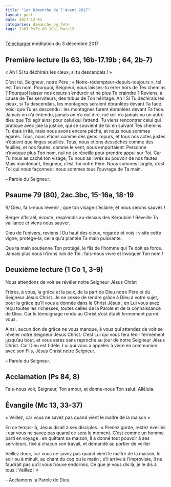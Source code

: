 ```yaml
---
title: "1er Dimanche de l'Avent 2017"
layout: post
date: 2017-12-03
categories: dimanche_ou_fete
tags: Is63 Ps79-80 1Co1 Marc13  
---
```


[Télécharger]({{site.baseurl}}pj/2017-12-03_Messe_du_1er_dimanche_de_l_Avent_3_déc_2017.pdf) méditation du 3 décembre 2017

## Première lecture (Is 63, 16b-17.19b ; 64, 2b-7)
« Ah ! Si tu déchirais les cieux, si tu descendais ! »

C’est toi, Seigneur, notre Père ;
« Notre-rédempteur-depuis-toujours », tel est Ton nom.
Pourquoi, Seigneur, nous laisses-tu errer hors de Tes chemins ?
Pourquoi laisser nos cœurs s’endurcir et ne plus Te craindre ?
Reviens, à cause de Tes serviteurs, des tribus de Ton héritage.
Ah ! Si Tu déchirais les cieux, si Tu descendais,
les montagnes seraient ébranlées devant Ta face.
Voici que Tu es descendu : les montagnes furent ébranlées devant Ta face.
Jamais on n’a entendu, jamais on n’a ouï dire, nul œil n’a jamais vu
un autre dieu que Toi agir ainsi pour celui qui l’attend.
Tu viens rencontrer celui qui pratique avec joie la justice,
qui se souvient de toi en suivant Tes chemins.
Tu étais irrité, mais nous avons encore péché, et nous nous sommes égarés.
Tous, nous étions comme des gens impurs, et tous nos actes justes n’étaient que linges souillés.
Tous, nous étions desséchés comme des feuilles, et nos fautes, comme le vent, nous emportaient.
Personne n’invoque plus Ton nom, nul ne se réveille pour prendre appui sur Toi.
Car Tu nous as caché ton visage, Tu nous as livrés au pouvoir de nos fautes.
Mais maintenant, Seigneur, c’est Toi notre Père.
Nous sommes l’argile, c’est Toi qui nous façonnes :
nous sommes tous l’ouvrage de Ta main.

– Parole du Seigneur.

## Psaume 79 (80), 2ac.3bc, 15-16a, 18-19
R/ Dieu, fais-nous revenir ; que ton visage s’éclaire, et nous serons sauvés !

Berger d’Israël, écoute,
resplendis au-dessus des Kéroubim !
Réveille Ta vaillance
et viens nous sauver.

Dieu de l’univers, reviens !
Du haut des cieux, regarde et vois :
visite cette vigne, protège-la,
celle qu’a plantée Ta main puissante.

Que ta main soutienne Ton protégé,
le fils de l’homme qui Te doit sa force.
Jamais plus nous n’irons loin de Toi :
fais-nous vivre et invoquer Ton nom !

## Deuxième lecture (1 Co 1, 3-9)
Nous attendons de voir se révéler notre Seigneur Jésus Christ

Frères, à vous, la grâce et la paix, de la part de Dieu notre Père et du Seigneur Jésus Christ.
Je ne cesse de rendre grâce à Dieu à votre sujet, pour la grâce qu’Il vous a donnée dans le Christ Jésus ;
en Lui vous avez reçu toutes les richesses, toutes celles de la Parole et de la connaissance de Dieu.
Car le témoignage rendu au Christ s’est établi fermement parmi vous.

Ainsi, aucun don de grâce ne vous manque,
à vous qui attendez de voir se révéler notre Seigneur Jésus Christ.
C’est Lui qui vous fera tenir fermement jusqu’au bout,
et vous serez sans reproche au jour de notre Seigneur Jésus Christ.
Car Dieu est fidèle,
Lui qui vous a appelés à vivre en communion avec son Fils, Jésus Christ notre Seigneur.

– Parole du Seigneur.

## Acclamation (Ps 84, 8)
Fais-nous voir, Seigneur, Ton amour, et donne-nous Ton salut.
Alléluia.

## Évangile (Mc 13, 33-37)
« Veillez, car vous ne savez pas quand vient le maître de la maison »

En ce temps-là, Jésus disait à ses disciples :
« Prenez garde, restez éveillés : car vous ne savez pas quand ce sera le moment.
C’est comme un homme parti en voyage :
en quittant sa maison, Il a donné tout pouvoir à ses serviteurs,
fixé à chacun son travail, et demandé au portier de veiller

Veillez donc, car vous ne savez pas quand vient le maître de la maison,
le soir ou à minuit, au chant du coq ou le matin ;
s’il arrive à l’improviste, il ne faudrait pas qu’il vous trouve endormis.
Ce que je vous dis là, je le dis à tous : Veillez ! »

– Acclamons la Parole de Dieu.
